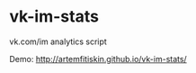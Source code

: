 vk-im-stats
===========

vk.com/im analytics script

Demo: http://artemfitiskin.github.io/vk-im-stats/
